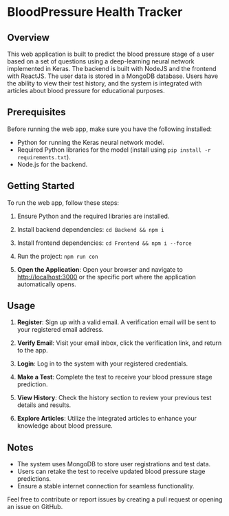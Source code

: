 # BloodPressure Health Tracker

## Overview

This web application is built to predict the blood pressure stage of a user based on a set of questions using a deep-learning neural network implemented in Keras. The backend is built with NodeJS and the frontend with ReactJS. The user data is stored in a MongoDB database. Users have the ability to view their test history, and the system is integrated with articles about blood pressure for educational purposes.

## Prerequisites

Before running the web app, make sure you have the following installed:

- Python for running the Keras neural network model.
- Required Python libraries for the model (install using `pip install -r requirements.txt`).
- Node.js for the backend.


## Getting Started

To run the web app, follow these steps:

1. Ensure Python and the required libraries are installed.
2. Install backend dependencies: `cd Backend && npm i`
3. Install frontend dependencies: `cd Frontend && npm i --force`
4. Run the project: `npm run con`
   
5. **Open the Application**: Open your browser and navigate to [http://localhost:3000](http://localhost:3000) or the specific port where the application automatically opens.



## Usage

1. **Register**: Sign up with a valid email. A verification email will be sent to your registered email address.

2. **Verify Email**: Visit your email inbox, click the verification link, and return to the app.

3. **Login**: Log in to the system with your registered credentials.

4. **Make a Test**: Complete the test to receive your blood pressure stage prediction.

5. **View History**: Check the history section to review your previous test details and results.

6. **Explore Articles**: Utilize the integrated articles to enhance your knowledge about blood pressure.

## Notes

- The system uses MongoDB to store user registrations and test data.
- Users can retake the test to receive updated blood pressure stage predictions.
- Ensure a stable internet connection for seamless functionality.

Feel free to contribute or report issues by creating a pull request or opening an issue on GitHub.

